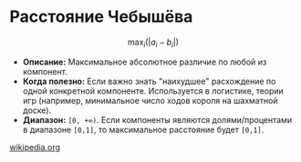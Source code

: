 # Расстояние Чебышёва

$$\max_{i}{(|a_i - b_i|)}$$

* **Описание:** Максимальное абсолютное различие по любой из компонент.
* **Когда полезно:** Если важно знать "наихудшее" расхождение по одной конкретной компоненте. Используется в логистике, теории игр (например, минимальное число ходов короля на шахматной доске).
* **Диапазон:** `[0, +∞)`. Если компоненты являются долями/процентами в диапазоне `[0,1]`, то максимальное расстояние будет `[0,1]`.

[wikipedia.org](https://en.wikipedia.org/wiki/Chebyshev_distance)
